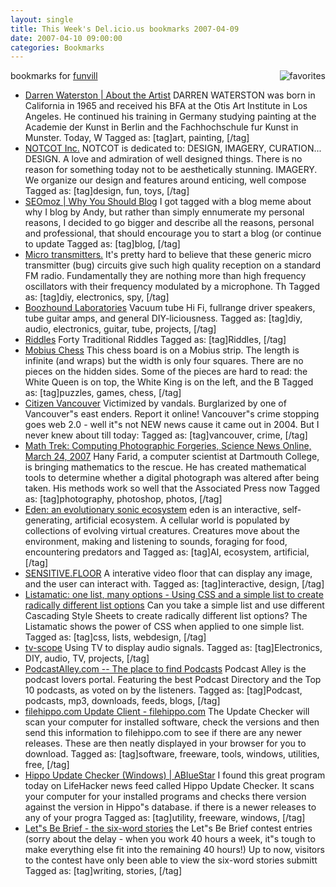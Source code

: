 ```yaml
---
layout: single
title: This Week's Del.icio.us bookmarks 2007-04-09
date: 2007-04-10 09:00:00
categories: Bookmarks
---
```

bookmarks for <a href="http://del.icio.us/funvill"> funvill</a>
<a href="http://del.icio.us/funvill"> <img src="/public/uploads/2007/03/favorites_icon.thumbnail.jpg" alt="favorites" align="right" /></a>
<ul>
	<li><a href="http://www.darrenwaterston.com/" title="http://www.darrenwaterston.com/">Darren Waterston | About the Artist</a>
DARREN WATERSTON was born in California in 1965 and received his BFA at the Otis Art Institute in Los Angeles. He continued his training in Germany studying painting at the Academie der Kunst in Berlin and the Fachhochschule fur Kunst in Munster. Today, W Tagged as: [tag]art, painting, [/tag]</li>
	<li><a href="http://www.notcot.com/" title="http://www.notcot.com/">NOTCOT Inc.</a>
NOTCOT is dedicated to: DESIGN, IMAGERY, CURATION... DESIGN. A love and admiration of well designed things. There is no reason for something today not to be aesthetically stunning. IMAGERY. We organize our design and features around enticing, well compose Tagged as: [tag]design, fun, toys, [/tag]</li>
	<li><a href="http://www.seomoz.org/blog/why-you-should-blog" title="http://www.seomoz.org/blog/why-you-should-blog">SEOmoz | Why You Should Blog</a>
I got tagged with a blog meme about why I blog by Andy, but rather than simply ennumerate my personal reasons, I decided to go bigger and describe all the reasons, personal and professional, that should encourage you to start a blog (or continue to update Tagged as: [tag]blog, [/tag]</li>
	<li><a href="http://www.emanator.demon.co.uk/bigclive/snoop.htm" title="http://www.emanator.demon.co.uk/bigclive/snoop.htm">Micro transmitters.</a>
It's pretty hard to believe that these generic micro transmitter (bug) circuits give such high quality reception on a standard FM radio. Fundamentally they are nothing more than high frequency oscillators with their frequency modulated by a microphone. Th Tagged as: [tag]diy, electronics, spy, [/tag]</li>
	<li><a href="http://boozhoundlabs.com/" title="http://boozhoundlabs.com/">Boozhound Laboratories</a>
Vacuum tube Hi Fi, fullrange driver speakers, tube guitar amps, and general DIY-liciousness. Tagged as: [tag]diy, audio, electronics, guitar, tube, projects, [/tag]</li>
	<li><a href="http://thinks.com/riddles/a1-riddles.htm" title="http://thinks.com/riddles/a1-riddles.htm">Riddles</a>
Forty Traditional Riddles Tagged as: [tag]Riddles, [/tag]</li>
	<li><a href="http://www.teamten.com/lawrence/puzzles/mobius_chess.html" title="http://www.teamten.com/lawrence/puzzles/mobius_chess.html">Mobius Chess</a>
This chess board is on a Mobius strip. The length is infinite (and wraps) but the width is only four squares. There are no pieces on the hidden sides. Some of the pieces are hard to read: the White Queen is on top, the White King is on the left, and the B Tagged as: [tag]puzzles, games, chess, [/tag]</li>
	<li><a href="http://citizenvancouver.com/" title="http://citizenvancouver.com/">Citizen Vancouver</a>
Victimized by vandals.  Burglarized by one of Vancouver&quot;s east enders.  Report it online! Vancouver&quot;s crime stopping goes web 2.0  - well it&quot;s not NEW news cause it came out in 2004.  But I never knew about till today: Tagged as: [tag]vancouver, crime, [/tag]</li>
	<li><a href="http://www.sciencenews.org/articles/20070324/mathtrek.asp" title="http://www.sciencenews.org/articles/20070324/mathtrek.asp">Math Trek: Computing Photographic Forgeries, Science News Online, March 24, 2007</a>
Hany Farid, a computer scientist at Dartmouth College, is bringing mathematics to the rescue. He has created mathematical tools to determine whether a digital photograph was altered after being taken. His methods work so well that the Associated Press now Tagged as: [tag]photography, photoshop, photos, [/tag]</li>
	<li><a href="http://www.csse.monash.edu.au/~jonmc/projects/eden/" title="http://www.csse.monash.edu.au/~jonmc/projects/eden/">Eden: an evolutionary sonic ecosystem</a>
eden is an interactive, self-generating, artificial ecosystem. A cellular world is populated by collections of evolving virtual creatures. Creatures move about the environment, making and listening to sounds, foraging for food, encountering predators and Tagged as: [tag]AI, ecosystem, artificial, [/tag]</li>
	<li><a href="http://www.sensitivefloor.com/" title="http://www.sensitivefloor.com/">SENSITIVE.FLOOR</a>
A interative video floor that can display any image, and the user can interact with. Tagged as: [tag]interactive, design, [/tag]</li>
	<li><a href="http://css.maxdesign.com.au/listamatic/" title="http://css.maxdesign.com.au/listamatic/">Listamatic: one list, many options - Using CSS and a simple list to create radically different list options</a>
Can you take a simple list and use different Cascading Style Sheets to create radically different list options? The Listamatic shows the power of CSS when applied to one simple list. Tagged as: [tag]css, lists, webdesign, [/tag]</li>
	<li><a href="http://koti.welho.com/aahone22/tvscope.html" title="http://koti.welho.com/aahone22/tvscope.html">tv-scope</a>
Using TV to display audio signals. Tagged as: [tag]Electronics, DIY, audio, TV, projects, [/tag]</li>
	<li><a href="http://www.podcastalley.com/index.php" title="http://www.podcastalley.com/index.php">PodcastAlley.com -- The place to find Podcasts</a>
Podcast Alley is the podcast lovers portal. Featuring the best Podcast Directory and the Top 10 podcasts, as voted on by the listeners. Tagged as: [tag]Podcast, podcasts, mp3, downloads, feeds, blogs, [/tag]</li>
	<li><a href="http://www.filehippo.com/updatechecker/" title="http://www.filehippo.com/updatechecker/">filehippo.com Update Client - filehippo.com</a>
The Update Checker will scan your computer for installed software, check the versions and then send this information to filehippo.com to see if there are any newer releases. These are then neatly displayed in your browser for you to download. Tagged as: [tag]software, freeware, tools, windows, utilities, free, [/tag]</li>
	<li><a href="/hippo-update-checker-windows/" title="/hippo-update-checker-windows/">Hippo Update Checker (Windows) | ABlueStar</a>
I found this great program today on LifeHacker news feed called Hippo Update Checker. It scans your computer for your installed programs and checks there version against the version in Hippo&quot;s database. if there is a newer releases to any of your progra Tagged as: [tag]utility, freeware, windows, [/tag]</li>
	<li><a href="http://middlezonemusings.com/all-contest-entries-lets-be-brief/" title="http://middlezonemusings.com/all-contest-entries-lets-be-brief/">Let&quot;s Be Brief - the six-word stories</a>
the Let&quot;s Be Brief contest entries (sorry about the delay - when you work 40 hours a week, it&quot;s tough to make everything else fit into the remaining 40 hours!) Up to now, visitors to the contest have only been able to view the six-word stories submitt Tagged as: [tag]writing, stories, [/tag]</li>
</ul>
